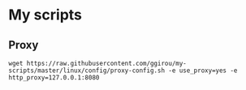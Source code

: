 My scripts
==========

## Proxy

    wget https://raw.githubusercontent.com/ggirou/my-scripts/master/linux/config/proxy-config.sh -e use_proxy=yes -e http_proxy=127.0.0.1:8080
